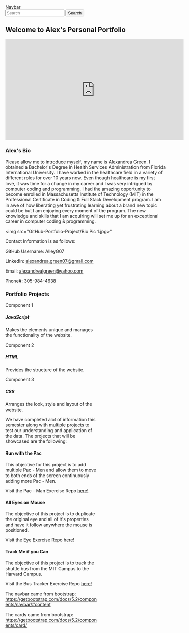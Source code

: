 <nav class="navbar bg-light">
  <div class="container-fluid">
    <a class="navbar-brand">Navbar</a>
    <form class="d-flex" role="search">
      <input class="form-control me-2" type="search" placeholder="Search" aria-label="Search">
      <button class="btn btn-outline-success" type="submit">Search</button>
    </form>
  </div>
</nav>

## Welcome to Alex's Personal Portfolio

<iframe width="560" height="315" src="https://www.youtube.com/embed/K_A8-799meQ" title="YouTube video player" frameborder="0" allow="accelerometer; autoplay; clipboard-write; encrypted-media; gyroscope; picture-in-picture" allowfullscreen></iframe>

### Alex's Bio

Please allow me to introduce myself, my name is Alexandrea Green. I obtained a Bachelor's Degree in Health Services Administration from Florida International University. I have worked in the healthcare field in a variety of different roles for over 10 years now. Even though healthcare is my first love, it was time for a change in my career and I was very intrigued by computer coding and programming. I had the amazing opportunity to become enrolled in Massachusetts Institute of Technology (MIT) in the Professional Certificate in Coding & Full Stack Development program. I am in awe of how liberating yet frustrating learning about a brand new topic could be but I am enjoying every moment of the program. The new knowledge and skills that I am acquiring will set me up for an exceptional career in computer coding & programming.

<img src="GitHub-Portfolio-Project/Bio Pic 1.jpg>"
     

Contact Information is as follows:

GitHub Username: AlleyG07
     
LinkedIn: alexandrea.green07@gmail.com
     
Email: alexandrealgreen@yahoo.com
     
Phone#: 305-984-4638

### Portfolio Projects



<div class="card text-bg-primary mb-3" style="max-width: 18rem;">
  <div class="card-header">Component 1</div>
  <div class="card-body">
    <h5 class="card-title">JavaScript</h5>
    <p class="card-text">Makes the elements unique and manages the functionality of the website.</p>
  </div>
</div>
<div class="card text-bg-secondary mb-3" style="max-width: 18rem;">
  <div class="card-header">Component 2</div>
  <div class="card-body">
    <h5 class="card-title">HTML</h5>
    <p class="card-text">Provides the structure of the website.</p>
  </div>
</div>
<div class="card text-bg-success mb-3" style="max-width: 18rem;">
  <div class="card-header">Component 3</div>
  <div class="card-body">
    <h5 class="card-title">CSS</h5>
    <p class="card-text">Arranges the look, style and layout of the website.</p>
  </div>
  
  

We have completed alot of information this semester along with multiple projects to test our understanding and application of the data. The projects that will be showcased are the following:

#### Run with the Pac

This objective for this project is to add multiple Pac - Men and allow them to move to both ends of the screen continuously adding more Pac - Men.

 Visit the Pac - Man Exercise Repo <a href="https://github.com/AlleyG07/Pac-Man-Alive-Repo" target="_blank">here!</a>
 
#### All Eyes on Mouse

The objective of this project is to duplicate the original eye and all of it's properties and have it follow anywhere the mouse is positioned.

Visit the Eye Exercise Repo <a href="https://github.com/AlleyG07/Eye-Exercise-Repo" target="_blank">here!</a>

#### Track Me if you Can

The objective of this project is to track the shuttle bus from the MIT Campus to the Harvard Campus.

Visit the Bus Tracker Exercise Repo <a href="https://github.com/AlleyG07/Real-Time-Bus-Tracker-Repo" target="_blank">here!</a>

The navbar came from bootstrap: https://getbootstrap.com/docs/5.2/components/navbar/#content

The cards came from bootstrap: https://getbootstrap.com/docs/5.2/components/card/

